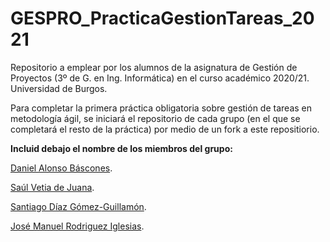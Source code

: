 # GESPRO_PracticaGestionTareas_2021
Repositorio a emplear por los alumnos de la asignatura de Gestión de Proyectos (3º de G. en Ing. Informática) en el curso académico 2020/21. Universidad de Burgos.

Para completar la primera práctica obligatoria sobre gestión de tareas en metodología ágil, se iniciará el repositorio de cada grupo (en el que se completará el resto de la práctica) por medio de un fork a este repositiorio.

**Incluid debajo el nombre de los miembros del grupo:**


[Daniel Alonso Báscones](https://github.com/dab0012).

[Saúl Vetia de Juana](https://github.com/svd0009).

[Santiago Díaz Gómez-Guillamón](https://github.com/sdg1002).

[José Manuel Rodriguez Iglesias](https://github.com/jri1001).
